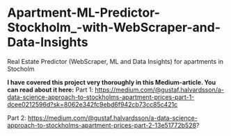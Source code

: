 # Apartment-ML-Predictor-Stockholm\_-with-WebScraper-and-Data-Insights

Real Estate Predictor (WebScraper, ML and Data Insights) for apartments in Stocholm

**I have covered this project very thoroughly in this Medium-article. You can read about it here:**
Part 1: https://medium.com/@gustaf.halvardsson/a-data-science-approach-to-stockholms-apartment-prices-part-1-dcee0212596d?sk=8062e342fc9ebd6f942cb73cc85c421c

Part 2: https://medium.com/@gustaf.halvardsson/a-data-science-approach-to-stockholms-apartment-prices-part-2-13e51772b528?
